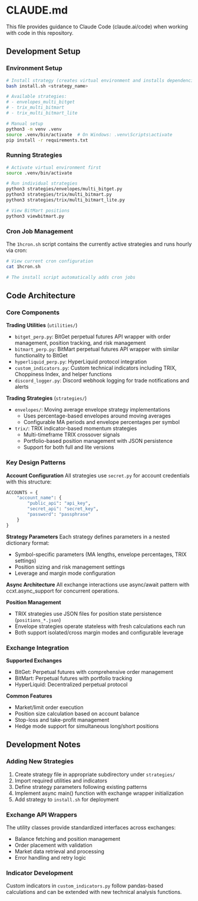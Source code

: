 # CLAUDE.md

This file provides guidance to Claude Code (claude.ai/code) when working with code in this repository.

## Development Setup

### Environment Setup
```bash
# Install strategy (creates virtual environment and installs dependencies)
bash install.sh <strategy_name>

# Available strategies:
# - envelopes_multi_bitget
# - trix_multi_bitmart
# - trix_multi_bitmart_lite

# Manual setup
python3 -m venv .venv
source .venv/bin/activate  # On Windows: .venv\Scripts\activate
pip install -r requirements.txt
```

### Running Strategies
```bash
# Activate virtual environment first
source .venv/bin/activate

# Run individual strategies
python3 strategies/envelopes/multi_bitget.py
python3 strategies/trix/multi_bitmart.py
python3 strategies/trix/multi_bitmart_lite.py

# View BitMart positions
python3 viewbitmart.py
```

### Cron Job Management
The `1hcron.sh` script contains the currently active strategies and runs hourly via cron:
```bash
# View current cron configuration
cat 1hcron.sh

# The install script automatically adds cron jobs
```

## Code Architecture

### Core Components

**Trading Utilities** (`utilities/`)
- `bitget_perp.py`: BitGet perpetual futures API wrapper with order management, position tracking, and risk management
- `bitmart_perp.py`: BitMart perpetual futures API wrapper with similar functionality to BitGet
- `hyperliquid_perp.py`: HyperLiquid protocol integration
- `custom_indicators.py`: Custom technical indicators including TRIX, Choppiness Index, and helper functions
- `discord_logger.py`: Discord webhook logging for trade notifications and alerts

**Trading Strategies** (`strategies/`)
- `envelopes/`: Moving average envelope strategy implementations
  - Uses percentage-based envelopes around moving averages
  - Configurable MA periods and envelope percentages per symbol
- `trix/`: TRIX indicator-based momentum strategies
  - Multi-timeframe TRIX crossover signals
  - Portfolio-based position management with JSON persistence
  - Support for both full and lite versions

### Key Design Patterns

**Account Configuration**
All strategies use `secret.py` for account credentials with this structure:
```python
ACCOUNTS = {
    "account_name": {
        "public_api": "api_key",
        "secret_api": "secret_key", 
        "password": "passphrase"
    }
}
```

**Strategy Parameters**
Each strategy defines parameters in a nested dictionary format:
- Symbol-specific parameters (MA lengths, envelope percentages, TRIX settings)
- Position sizing and risk management settings
- Leverage and margin mode configuration

**Async Architecture**
All exchange interactions use async/await pattern with ccxt.async_support for concurrent operations.

**Position Management**
- TRIX strategies use JSON files for position state persistence (`positions_*.json`)
- Envelope strategies operate stateless with fresh calculations each run
- Both support isolated/cross margin modes and configurable leverage

### Exchange Integration

**Supported Exchanges**
- BitGet: Perpetual futures with comprehensive order management
- BitMart: Perpetual futures with portfolio tracking
- HyperLiquid: Decentralized perpetual protocol

**Common Features**
- Market/limit order execution
- Position size calculation based on account balance
- Stop-loss and take-profit management  
- Hedge mode support for simultaneous long/short positions

## Development Notes

### Adding New Strategies
1. Create strategy file in appropriate subdirectory under `strategies/`
2. Import required utilities and indicators
3. Define strategy parameters following existing patterns
4. Implement async main() function with exchange wrapper initialization
5. Add strategy to `install.sh` for deployment

### Exchange API Wrappers
The utility classes provide standardized interfaces across exchanges:
- Balance fetching and position management
- Order placement with validation
- Market data retrieval and processing
- Error handling and retry logic

### Indicator Development
Custom indicators in `custom_indicators.py` follow pandas-based calculations and can be extended with new technical analysis functions.